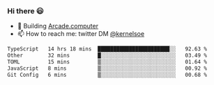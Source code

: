 ### Hi there 😃

- 🔨 Building [Arcade.computer](https://arcade.computer)
- 📫 How to reach me: twitter DM [@kernelsoe](https://twitter.com/kernelsoe)

<!--START_SECTION:waka-->

```txt
TypeScript   14 hrs 18 mins  ███████████████████████░░   92.63 %
Other        32 mins         █░░░░░░░░░░░░░░░░░░░░░░░░   03.49 %
TOML         15 mins         ▒░░░░░░░░░░░░░░░░░░░░░░░░   01.64 %
JavaScript   8 mins          ▒░░░░░░░░░░░░░░░░░░░░░░░░   00.92 %
Git Config   6 mins          ▒░░░░░░░░░░░░░░░░░░░░░░░░   00.68 %
```

<!--END_SECTION:waka-->
